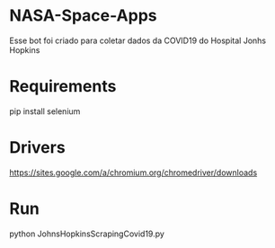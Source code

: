 # NASA-Space-Apps
Esse bot foi criado para coletar dados da COVID19 do Hospital Jonhs Hopkins

# Requirements
pip install selenium

# Drivers
https://sites.google.com/a/chromium.org/chromedriver/downloads


# Run
python JohnsHopkinsScrapingCovid19.py
